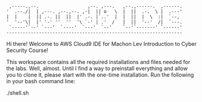      ,-----.,--.                  ,--. ,---.   ,--.,------.  ,------.
    '  .--./|  | ,---. ,--.,--. ,-|  || o   \  |  ||  .-.  \ |  .---'
    |  |    |  || .-. ||  ||  |' .-. |`..'  |  |  ||  |  \  :|  `--, 
    '  '--'\|  |' '-' ''  ''  '\ `-' | .'  /   |  ||  '--'  /|  `---.
     `-----'`--' `---'  `----'  `---'  `--'    `--'`-------' `------'
    ----------------------------------------------------------------- 


Hi there! Welcome to AWS Cloud9 IDE for Machon Lev Introduction to Cyber Security Course!

This workspace contains all the required installations and files needed for the labs.
Well, almost. Until I find a way to preinstall everything and allow you to clone it, please start 
with the one-time installation. Run the following in your bash command line:

./shell.sh


